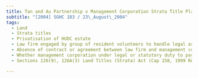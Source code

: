 ```yaml
---
title: Tan and Au Partnership v Management Corporation Strata Title Plan No 2625 
subtitle: "[2004] SGHC 183 / 23\_August\_2004"
tags:
  - Land
  - Strata titles
  - Privatisation of HUDC estate
  - Law firm engaged by group of resident volunteers to handle legal aspects of privatisation
  - Absence of contract or agreement between law firm and management corporation
  - Whether management corporation under legal or statutory duty to pay legal fees directly to law firm
  - Sections 126(9), 126A(3) Land Titles (Strata) Act (Cap 158, 1999 Rev Ed)

---
```


